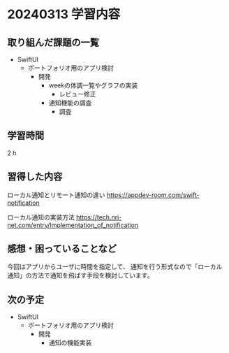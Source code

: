 # 20240313 学習内容

## 取り組んだ課題の一覧

- SwiftUI
  - ポートフォリオ用のアプリ検討
    - 開発
      - weekの体調一覧やグラフの実装
        - レビュー修正
      - 通知機能の調査
        - 調査

## 学習時間

2 h

## 習得した内容

ローカル通知とリモート通知の違い
<https://appdev-room.com/swift-notification>

ローカル通知の実装方法
<https://tech.nri-net.com/entry/Implementation_of_notification>

## 感想・困っていることなど

今回はアプリからユーザに時間を指定して、
通知を行う形式なので「ローカル通知」の方法で通知を飛ばす手段を検討しています。

## 次の予定

- SwiftUI
  - ポートフォリオ用のアプリ検討
    - 開発
      - 通知の機能実装

